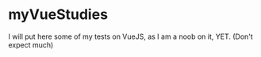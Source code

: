 # myVueStudies
I will put here some of my tests on VueJS, as I am a noob on it, YET. (Don't expect much)

